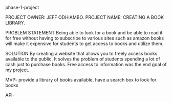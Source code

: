phase-1-project

PROJECT OWNER: JEFF ODHIAMBO.
PROJECT NAME: CREATING A BOOK LIBRARY.

PROBLEM STATEMENT
Being able to look for a book and be able to read it for free without having to subscribe to various sites such as amazon books will make it expensive for students to get access to books and utilize them.

SOLUTION
By creating a website that allows you to freely access books available to the public. It solves the problem of students spending a lot of cash just to purchase books. Free access to information was the end goal of my project.

MVP- provide a library of books available, have a search box to look for books
 
API-